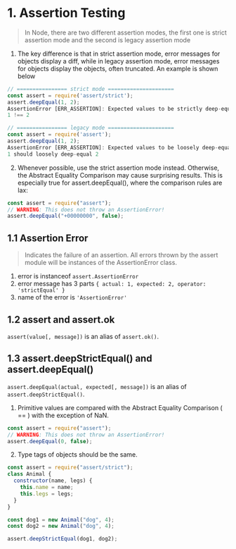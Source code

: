# 1. Assertion Testing

> In Node, there are two different assertion modes, the first one is strict assertion mode and the second is legacy assertion mode

1. The key difference is that in strict assertion mode, error messages for objects display a diff, while in legacy assertion mode, error messages for objects display the objects, often truncated. An example is shown below

```javascript
// ================ strict mode =====================
const assert = require('assert/strict');
assert.deepEqual(1, 2);
AssertionError [ERR_ASSERTION]: Expected values to be strictly deep-equal:
1 !== 2

// ================ legacy mode =====================
const assert = require('assert');
assert.deepEqual(1, 2);
AssertionError [ERR_ASSERTION]: Expected values to be loosely deep-equal:
1 should loosely deep-equal 2
```

2. Whenever possible, use the strict assertion mode instead. Otherwise, the Abstract Equality Comparison may cause surprising results. This is especially true for assert.deepEqual(), where the comparison rules are lax:

```javascript
const assert = require("assert");
// WARNING: This does not throw an AssertionError!
assert.deepEqual("+00000000", false);
```

## 1.1 Assertion Error

> Indicates the failure of an assertion. All errors thrown by the assert module will be instances of the AssertionError class.

1. error is instanceof <code>assert.AssertionError</code>
2. error message has 3 parts <code>{
   actual: 1,
   expected: 2,
   operator: 'strictEqual'
   }</code>
3. name of the error is <code>'AssertionError'</code>

## 1.2 assert and assert.ok

<code>assert(value[, message])</code> is an alias of <code>assert.ok()</code>.

## 1.3 assert.deepStrictEqual() and assert.deepEqual()

<code>assert.deepEqual(actual, expected[, message])</code> is an alias of <code>assert.deepStrictEqual()</code>.

1. Primitive values are compared with the Abstract Equality Comparison ( == ) with the exception of NaN.

```javascript
const assert = require("assert");
// WARNING: This does not throw an AssertionError!
assert.deepEqual(0, false);
```

2. Type tags of objects should be the same.

```javascript
const assert = require("assert/strict");
class Animal {
  constructor(name, legs) {
    this.name = name;
    this.legs = legs;
  }
}

const dog1 = new Animal("dog", 4);
const dog2 = new Animal("dog", 4);

assert.deepStrictEqual(dog1, dog2);
```
